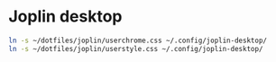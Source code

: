 # Joplin desktop

```bash
ln -s ~/dotfiles/joplin/userchrome.css ~/.config/joplin-desktop/
ln -s ~/dotfiles/joplin/userstyle.css ~/.config/joplin-desktop/
```
